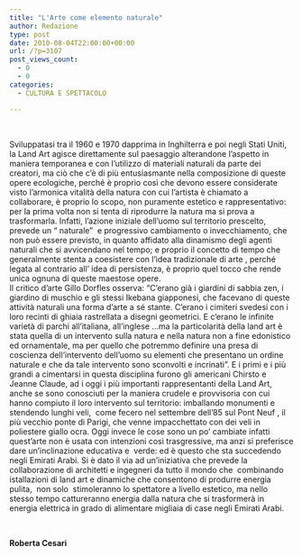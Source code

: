 ```yaml
---
title: "L'Arte come elemento naturale"
author: Redazione
type: post
date: 2010-08-04T22:00:00+00:00
url: /?p=3107
post_views_count:
  - 0
  - 0
categories:
  - CULTURA E SPETTACOLO

---
```

&nbsp;

Sviluppatasi tra il 1960 e 1970 dapprima in Inghilterra e poi negli Stati Uniti, la Land Art agisce direttamente sul paesaggio alterandone l&rsquo;aspetto in maniera temporanea e con l&rsquo;utilizzo di materiali naturali da parte dei creatori, ma ci&ograve; che c&rsquo;&egrave; di pi&ugrave; entusiasmante nella composizione di queste opere ecologiche, perch&eacute; &egrave; proprio cos&igrave; che devono essere considerate visto l&rsquo;armonica vitalit&agrave; della natura con cui l&rsquo;artista &egrave; chiamato a collaborare, &egrave; proprio lo scopo, non puramente estetico e rappresentativo: per la prima volta non si tenta di riprodurre la natura ma si prova a trasformarla. Infatti, l&rsquo;azione iniziale dell&rsquo;uomo sul territorio prescelto, prevede un &ldquo; naturale&rdquo;&nbsp; e progressivo cambiamento o invecchiamento, che non pu&ograve; essere previsto, in quanto affidato alla dinamismo degli agenti naturali che si avvicendano nel tempo; e proprio il concetto di tempo che generalmente stenta a coesistere con l&rsquo;idea tradizionale di arte , perch&eacute; legata al contrario all&rsquo; idea di persistenza, &egrave; proprio quel tocco che rende unica ognuna di queste maestose opere.  
Il critico d&rsquo;arte Gillo Dorfles osserva: &ldquo;C&#8217;erano gi&agrave; i giardini di sabbia zen, i giardino di muschio e gli stessi Ikebana giapponesi, che facevano di queste attivit&agrave; naturali una forma d&#8217;arte a s&eacute; stante. C&#8217;erano i cimiteri svedesi con i loro recinti di ghiaia rastrellata a disegni geometrici. E c&#8217;erano le infinite variet&agrave; di parchi all&#8217;italiana, all&#8217;inglese &hellip;ma la particolarit&agrave; della land art &egrave; stata quella di un intervento sulla natura e nella natura non a fine edonistico ed ornamentale, ma per quello che potremmo definire una presa di coscienza dell&#8217;intervento dell&#8217;uomo su elementi che presentano un ordine naturale e che da tale intervento sono sconvolti e incrinati&rdquo;. E i primi e i pi&ugrave; grandi a cimentarsi in questa disciplina furono gli americani Chirsto e Jeanne Claude, ad i oggi i pi&ugrave; importanti rappresentanti della Land Art,&nbsp; anche se sono conosciuti per la maniera crudele e provvisoria con cui hanno compiuto il loro intervento sul territorio: imballando monumenti e stendendo lunghi veli,&nbsp; come fecero nel settembre dell&rsquo;85 sul Pont Neuf , il pi&ugrave; vecchio ponte di Parigi, che venne impacchettato con dei veli in poliestere giallo ocra. Oggi invece le cose sono un po&rsquo; cambiate infatti quest&rsquo;arte non &egrave; usata con intenzioni cos&igrave; trasgressive, ma anzi si preferisce dare un&rsquo;inclinazione educativa e&nbsp; verde: ed &egrave; questo che sta succedendo negli Emirati Arabi. Si &egrave; dato il via ad un&rsquo;iniziativa che prevede la collaborazione di architetti e ingegneri da tutto il mondo che&nbsp; combinando istallazioni di land art e dinamiche che consentono di produrre energia&nbsp; pulita,&nbsp; non solo&nbsp; stimoleranno lo spettatore a livello estetico, ma nello stesso tempo cattureranno energia dalla natura che si trasformer&agrave; in energia elettrica in grado di alimentare migliaia di case negli Emirati Arabi.

&nbsp;

**Roberta Cesari**